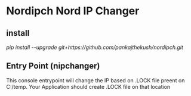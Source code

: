 # Nordipch Nord IP Changer

<h2> install </h2>
<i>pip install --upgrade git+https://github.com/pankajthekush/nordipch.git </i>

<h2>Entry Point (nipchanger)</h2>
<p>This console entrypoint will change the IP based on .LOCK file preent on C:/temp. Your Application should create .LOCK file on that location </p>

